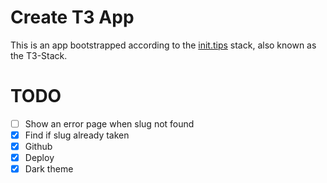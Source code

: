 # Create T3 App

This is an app bootstrapped according to the [init.tips](https://init.tips) stack, also known as the T3-Stack.

# TODO

- [ ] Show an error page when slug not found
- [x] Find if slug already taken
- [x] Github
- [x] Deploy
- [x] Dark theme
